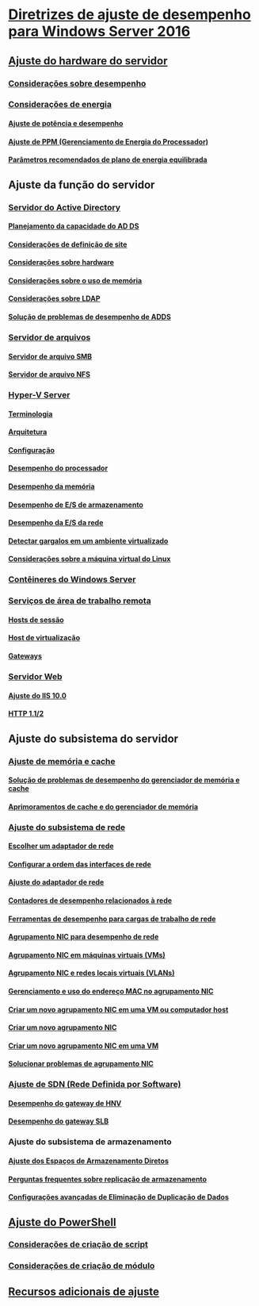 # [Diretrizes de ajuste de desempenho para Windows Server 2016](index.md)
## [Ajuste do hardware do servidor](hardware/index.md)
### [Considerações sobre desempenho](hardware/index.md)
### [Considerações de energia](hardware/power.md)
#### [Ajuste de potência e desempenho](hardware/power/power-performance-tuning.md)
#### [Ajuste de PPM (Gerenciamento de Energia do Processador)](hardware/power/processor-power-management-tuning.md)
#### [Parâmetros recomendados de plano de energia equilibrada](hardware/power/recommended-balanced-plan-parameters.md)
## Ajuste da função do servidor
### [Servidor do Active Directory](role/active-directory-server/index.md)
#### [Planejamento da capacidade do AD DS](role/active-directory-server/capacity-planning-for-active-directory-domain-services.md)
#### [Considerações de definição de site](role/active-directory-server/site-definition-considerations.md)
#### [Considerações sobre hardware](role/active-directory-server/hardware-considerations.md)
#### [Considerações sobre o uso de memória](role/active-directory-server/memory-usage-considerations.md)
#### [Considerações sobre LDAP](role/active-directory-server/ldap-considerations.md)
#### [Solução de problemas de desempenho de ADDS](role/active-directory-server/troubleshoot.md)
### [Servidor de arquivos](role/file-server/index.md)
#### [Servidor de arquivo SMB](role/file-server/smb-file-server.md)
#### [Servidor de arquivo NFS](role/file-server/nfs-file-server.md)
### [Hyper-V Server](role/hyper-v-server/index.md)
#### [Terminologia](role/hyper-v-server/terminology.md)
#### [Arquitetura](role/hyper-v-server/architecture.md)
#### [Configuração](role/hyper-v-server/configuration.md)
#### [Desempenho do processador](role/hyper-v-server/processor-performance.md)
#### [Desempenho da memória](role/hyper-v-server/memory-performance.md)
#### [Desempenho de E/S de armazenamento](role/hyper-v-server/storage-io-performance.md)
#### [Desempenho da E/S da rede](role/hyper-v-server/network-io-performance.md)
#### [Detectar gargalos em um ambiente virtualizado](role/hyper-v-server/detecting-virtualized-environment-bottlenecks.md)
#### [Considerações sobre a máquina virtual do Linux](role/hyper-v-server/linux-virtual-machine-considerations.md)
### [Contêineres do Windows Server](role/windows-server-container/index.md)
### [Serviços de área de trabalho remota](role/remote-desktop/session-hosts.md)
#### [Hosts de sessão](role/remote-desktop/session-hosts.md)
#### [Host de virtualização](role/remote-desktop/virtualization-hosts.md)
#### [Gateways](role/remote-desktop/gateways.md)
### [Servidor Web](role/web-server/index.md)
#### [Ajuste do IIS 10.0](role/web-server/tuning-iis-10.md)
#### [HTTP 1.1/2](role/web-server/http-performance.md)
## Ajuste do subsistema do servidor
### [Ajuste de memória e cache](subsystem/cache-memory-management/index.md)
#### [Solução de problemas de desempenho do gerenciador de memória e cache](subsystem/cache-memory-management/troubleshoot.md)
#### [Aprimoramentos de cache e do gerenciador de memória](subsystem/cache-memory-management/improvements-in-windows-server.md)
### [Ajuste do subsistema de rede](../../networking/technologies/network-subsystem/net-sub-performance-top.md)
#### [Escolher um adaptador de rede](../../networking/technologies/network-subsystem/net-sub-choose-nic.md)
#### [Configurar a ordem das interfaces de rede](../../networking/technologies/network-subsystem/net-sub-interface-metric.md)
#### [Ajuste do adaptador de rede](../../networking/technologies/network-subsystem/net-sub-performance-tuning-nics.md)
#### [Contadores de desempenho relacionados à rede](../../networking/technologies/network-subsystem/net-sub-performance-counters.md)
#### [Ferramentas de desempenho para cargas de trabalho de rede](../../networking/technologies/network-subsystem/net-sub-performance-tools.md)
#### [Agrupamento NIC para desempenho de rede](../../networking/technologies/nic-teaming/NIC-Teaming.md)
#### [Agrupamento NIC em máquinas virtuais (VMs)](../../networking/technologies/nic-teaming/nic-teaming.md)
#### [Agrupamento NIC e redes locais virtuais (VLANs)](../../networking/technologies/nic-teaming/nic-teaming.md)
#### [Gerenciamento e uso do endereço MAC no agrupamento NIC](../../networking/technologies/nic-teaming/NIC-Teaming-MAC-address-Use-and-Management.md)
#### [Criar um novo agrupamento NIC em uma VM ou computador host](../../networking/technologies/nic-teaming/create-a-New-NIC-Team-on-a-Host-computer-or-VM.md)
#### [Criar um novo agrupamento NIC](../../networking/technologies/nic-teaming/create-a-new-nic-team-on-a-host-computer-or-vm.md)
#### [Criar um novo agrupamento NIC em uma VM](../../networking/technologies/nic-teaming/create-a-new-nic-team-on-a-host-computer-or-vm.md)
#### [Solucionar problemas de agrupamento NIC](../../networking/technologies/nic-teaming/Troubleshooting-NIC-Teaming.md)
### [Ajuste de SDN (Rede Definida por Software)](subsystem/software-defined-networking/index.md)
#### [Desempenho do gateway de HNV](subsystem/software-defined-networking/hnv-gateway-performance.md)
#### [Desempenho do gateway SLB](subsystem/software-defined-networking/slb-gateway-performance.md)
### Ajuste do subsistema de armazenamento
#### [Ajuste dos Espaços de Armazenamento Diretos](subsystem/storage-spaces-direct/index.md)
#### [Perguntas frequentes sobre replicação de armazenamento](../../storage/storage-replica/storage-replica-frequently-asked-questions.md)
#### [Configurações avançadas de Eliminação de Duplicação de Dados](../../storage/data-deduplication/advanced-settings.md)
## [Ajuste do PowerShell](powershell/index.md)
### [Considerações de criação de script](powershell/script-authoring-considerations.md)
### [Considerações de criação de módulo](powershell/module-authoring-considerations.md)
## [Recursos adicionais de ajuste](additional-resources.md)
